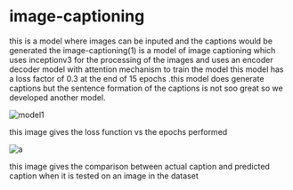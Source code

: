 # image-captioning
this is a model where images can be inputed and the captions would be generated
the image-captioning(1) is a model of image captioning which uses inceptionv3 for the processing of the images and uses an encoder decoder model with attention mechanism to train the model this model has a loss factor of 0.3 at the end of 15 epochs .this model does generate captions but the sentence formation of the captions is not soo great so we developed another model.




![model1](https://user-images.githubusercontent.com/55068834/121905471-d089dc80-cd47-11eb-8bfe-79dcf5f68597.jpg)




this image gives the loss function vs the epochs performed





![a](https://user-images.githubusercontent.com/55068834/121905746-19419580-cd48-11eb-9ec5-d21246981583.jpg)




this image gives the comparison between actual caption and predicted caption when it is tested on an image in the dataset
